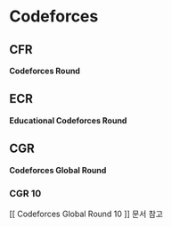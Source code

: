 # Codeforces

## CFR

__Codeforces Round__



## ECR

__Educational Codeforces Round__



## CGR

__Codeforces Global Round__

### CGR 10
[[ Codeforces Global Round 10 ]] 문서 참고

